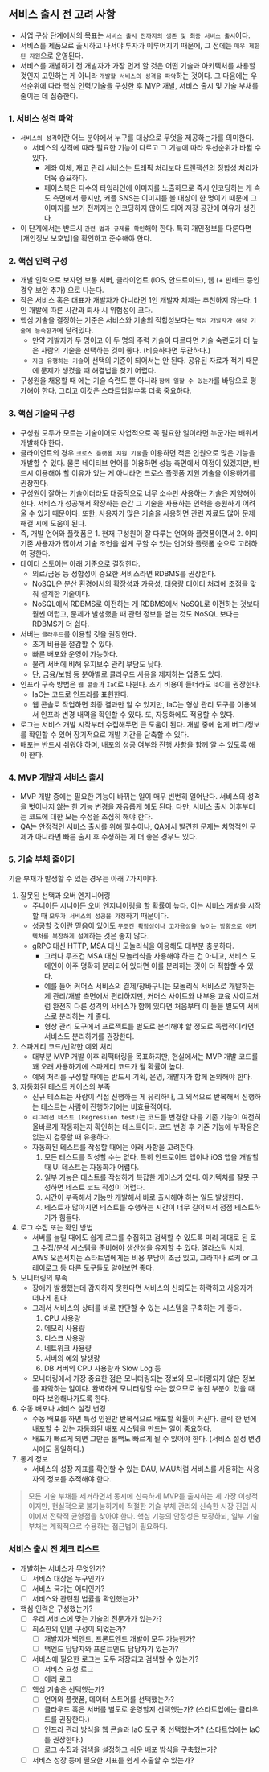 ## 서비스 출시 전 고려 사항

- 사업 구상 단계에서의 목표는 `서비스 출시 전까지의 생존 및 최종 서비스 출시`이다.
- 서비스를 제품으로 출시하고 나서야 투자가 이루어지기 때문에, 그 전에는 `매우 제한된 자원`으로 운영된다.
- 서비스를 개발하기 전 개발자가 가장 먼저 할 것은 어떤 기술과 아키텍처를 사용할 것인지 고민하는 게 아니라 `개발할 서비스의 성격을 파악`하는 것이다. 그 다음에는 우선순위에 따라 핵심 인력/기술을 구성한 후 MVP 개발, 서비스 출시 및 기술 부채를 줄이는 데 집중한다.

### 1. 서비스 성격 파악

- `서비스의 성격`이란 어느 분야에서 누구를 대상으로 무엇을 제공하는가를 의미한다.
    - 서비스의 성격에 따라 필요한 기능이 다르고 그 기능에 따라 우선순위가 바뀔 수 있다.
        - 계좌 이체, 재고 관리 서비스는 트래픽 처리보다 트랜잭션의 정합성 처리가 더욱 중요하다.
        - 페이스북은 다수의 타임라인에 이미지를 노출하므로 즉시 인코딩하는 게 속도 측면에서 좋지만, 커플 SNS는 이미지를 볼 대상이 한 명이기 때문에 그 이미지를 보기 전까지는 인코딩하지 않아도 되어 저장 공간에 여유가 생긴다.
- 이 단계에서는 반드시 `관련 법과 규제를 확인`해야 한다. 특히 개인정보를 다룬다면 [개인정보 보호법]을 확인하고 준수해야 한다.

### 2. 핵심 인력 구성

- 개발 인력으로 보자면 보통 서버, 클라이언트 (iOS, 안드로이드), 웹 (+ 핀테크 등인 경우 보안 추가) 으로 나눈다.
- 작은 서비스 혹은 대표가 개발자가 아니라면 1인 개발자 체제는 추천하지 않는다. 1인 개발에 따른 시간과 퇴사 시 위험성이 크다.
- 핵심 기술을 결정하는 기준은 서비스와 기술의 적합성보다는 `핵심 개발자가 해당 기술에 능숙한가`에 달려있다.
    - 만약 개발자가 두 명이고 이 두 명의 주력 기술이 다르다면 기술 숙련도가 더 높은 사람의 기술을 선택하는 것이 좋다. (비슷하다면 무관하다.)
    - `지금 유행하는 기술`이 선택의 기준이 되어서는 안 된다. 공유된 자료가 적기 때문에 문제가 생겼을 때 해결법을 찾기 어렵다.
- 구성원을 채용할 때 에는 기술 숙련도 뿐 아니라 `함께 일할 수 있는가`를 바탕으로 평가해야 한다. 그리고 이것은 스타트업일수록 더욱 중요하다.

### 3. 핵심 기술의 구성

- 구성원 모두가 모르는 기술이어도 사업적으로 꼭 필요한 일이라면 누군가는 배워서 개발해야 한다.
- 클라이언트의 경우 `크로스 플랫폼 지원 기술`을 이용하면 적은 인원으로 많은 기능을 개발할 수 있다. 물론 네이티브 언어를 이용하면 성능 측면에서 이점이 있겠지만, 반드시 이용해야 할 이유가 있는 게 아니라면 크로스 플랫폼 지원 기술을 이용하기를 권장한다.
- 구성원이 잘하는 기술이더라도 대중적으로 너무 소수만 사용하는 기술은 지양해야 한다. 서비스가 성공해서 확장하는 순간 그 기술을 사용하는 인력을 충원하기 어려울 수 있기 때문이다. 또한, 사용자가 많은 기술을 사용하면 관련 자료도 많아 문제 해결 시에 도움이 된다.
- 즉, 개발 언어와 플랫폼은 1. 현재 구성원이 잘 다루는 언어와 플랫폼이면서 2. 이미 기존 사용자가 많아서 기술 조언을 쉽게 구할 수 있는 언어와 플랫폼 순으로 고려하여 정한다.
- 데이터 스토어는 아래 기준으로 결정한다.
    - 의료/금융 등 정합성이 중요한 서비스라면 RDBMS를 권장한다.
    - NoSQL은 분산 환경에서의 확장성과 가용성, 대용량 데이터 처리에 초점을 맞춰 설계한 기술이다.
    - NoSQL에서 RDBMS로 이전하는 게 RDBMS에서 NoSQL로 이전하는 것보다 훨씬 어렵고, 문제가 발생했을 때 관련 정보를 얻는 것도 NoSQL 보다는 RDBMS가 더 쉽다.
- 서버는 `클라우드`를 이용할 것을 권장한다.
    - 초기 비용을 절감할 수 있다.
    - 빠른 배포와 운영이 가능하다.
    - 물리 서버에 비해 유지보수 관리 부담도 낮다.
    - 단, 금융/보험 등 분야별로 클라우드 사용을 제재하는 업종도 있다.
- 인프라 구축 방법은 `웹 콘솔`과 `IaC`로 나뉜다. 초기 비용이 들더라도 IaC를 권장한다.
    - IaC는 코드로 인프라를 표현한다.
    - 웹 콘솔로 작업하면 최종 결과만 알 수 있지만, IaC는 형상 관리 도구를 이용해서 인프라 변경 내역을 확인할 수 있다. 또, 자동화에도 적용할 수 있다.
- 로그는 서비스 개발 시작부터 수집해두면 큰 도움이 된다. 개발 중에 쉽게 버그/정보를 확인할 수 있어 장기적으로 개발 기간을 단축할 수 있다.
- 배포는 반드시 쉬워야 하며, 배포의 성공 여부와 진행 사항을 함께 알 수 있도록 해야 한다.

### 4. MVP 개발과 서비스 출시

- MVP 개발 중에는 필요한 기능이 바뀌는 일이 매우 빈번히 일어난다. 서비스의 성격을 벗어나지 않는 한 기능 변경을 자유롭게 해도 된다. 다만, 서비스 출시 이후부터는 코드에 대한 모든 수정을 조심히 해야 한다.
- QA는 안정적인 서비스 출시를 위해 필수이나, QA에서 발견한 문제는 치명적인 문제가 아니라면 빠른 출시 후 수정하는 게 더 좋은 경우도 있다.

### 5. 기술 부채 줄이기

기술 부채가 발생할 수 있는 경우는 아래 7가지이다.

1. 잘못된 선택과 오버 엔지니어링
    - 주니어든 시니어든 오버 엔지니어링을 할 확률이 높다. 이는 서비스 개발을 시작할 때 `모두가 서비스의 성공을 가정`하기 때문이다.
    - 성공할 것이란 믿음이 있어도 `무조건 확장성이나 고가용성을 높이는 방향으로 아키텍처를 복잡하게 설계`하는 것은 좋지 않다.
    - gRPC 대신 HTTP, MSA 대신 모놀리식을 이용해도 대부분 충분하다.
        - 그러나 무조건 MSA 대신 모놀리식을 사용해야 하는 건 아니고, 서비스 도메인이 아주 명확히 분리되어 있다면 이를 분리하는 것이 더 적합할 수 있다.
        - 예를 들어 커머스 서비스의 결제/장바구니는 모놀리식 서비스로 개발하는 게 관리/개발 측면에서 편리하지만, 커머스 사이트와 내부용 교육 사이트처럼 완전히 다른 성격의 서비스가 함께 있다면 처음부터 이 둘을 별도의 서비스로 분리하는 게 좋다.
        - 형상 관리 도구에서 프로젝트를 별도로 분리해야 할 정도로 독립적이라면 서비스도 분리하기를 권장한다.
2. 스파게티 코드/빈약한 예외 처리
    - 대부분 MVP 개발 이후 리팩터링을 목표하지만, 현실에서는 MVP 개발 코드를 꽤 오래 사용하기에 스파게티 코드가 될 확률이 높다.
    - 예외 처리를 구성할 때에는 반드시 기획, 운영, 개발자가 함께 논의해야 한다.
3. 자동화된 테스트 케이스의 부족
    - 신규 테스트는 사람이 직접 진행하는 게 유리하나, 그 외적으로 반복해서 진행하는 테스트는 사람이 진행하기에는 비효율적이다.
    - `리그레션 테스트 (Regression test)`는 코드를 변경한 다음 기존 기능이 여전히 올바르게 작동하는지 확인하는 테스트이다. 코드 변경 후 기존 기능에 부작용은 없는지 검증할 때 유용하다.
    - 자동화된 테스트를 작성할 때에는 아래 사항을 고려한다.
        1. 모든 테스트를 작성할 수는 없다. 특히 안드로이드 앱이나 iOS 앱을 개발할 때 UI 테스트는 자동화가 어렵다.
        2. 일부 기능은 테스트를 작성하기 복잡한 케이스가 있다. 아키텍처를 잘못 구성하면 테스트 코드 작성이 어렵다.
        3. 시간이 부족해서 기능만 개발해서 바로 출시해야 하는 일도 발생한다.
        4. 테스트가 많아지면 테스트를 수행하는 시간이 너무 길어져서 점점 테스트하기가 힘들다.
4. 로그 수집 또는 확인 방법
    - 서버를 늘릴 때에도 쉽게 로그를 수집하고 검색할 수 있도록 미리 제대로 된 로그 수집/분석 시스템을 준비해야 생산성을 유지할 수 있다. 엘라스틱 서치, AWS 오픈서치는 스타트업에게는 비용 부담이 조금 있고, 그라파나 로키 or 그레이로그 등 다른 도구들도 알아보면 좋다.
5. 모니터링의 부족
    - 장애가 발생했는데 감지하지 못한다면 서비스의 신뢰도는 하락하고 사용자가 떠나게 된다.
    - 그래서 서비스의 상태를 바로 판단할 수 있는 시스템을 구축하는 게 좋다.
        1. CPU 사용량
        2. 메모리 사용량
        3. 디스크 사용량
        4. 네트워크 사용량
        5. 서버의 예외 발생량
        6. DB 서버의 CPU 사용량과 Slow Log 등
    - 모니터링에서 가장 중요한 점은 모니터링되는 정보와 모니터링되지 않은 정보를 파악하는 일이다. 완벽하게 모니터링할 수는 없으므로 놓친 부분이 있을 때 마다 보완해나가도록 한다.
6. 수동 배포나 서비스 설정 변경
    - 수동 배포를 하면 특정 인원만 반복적으로 배포할 확률이 커진다. 클릭 한 번에 배포할 수 있는 자동화된 배포 시스템을 만드는 일이 중요하다.
    - 배포가 빠르게 되면 그만큼 롤백도 빠르게 될 수 있어야 한다. (서비스 설정 변경 시에도 동일하다.)
7. 통계 정보
    - 서비스의 성장 지표를 확인할 수 있는 DAU, MAU처럼 서비스를 사용하는 사용자의 정보를 추적해야 한다.

> 모든 기술 부채를 제거하면서 동시에 신속하게 MVP를 출시하는 게 가장 이상적이지만, 현실적으로 불가능하기에 적절한 기술 부채 관리와 신속한 시장 진입 사이에서 전략적 균형점을 찾아야 한다. 핵심 기능의 안정성은 보장하되, 일부 기술 부채는 계획적으로 수용하는 접근법이 필요하다.
>

### 서비스 출시 전 체크 리스트

- 개발하는 서비스가 무엇인가?
    - [ ]  서비스 대상은 누구인가?
    - [ ]  서비스 국가는 어디인가?
    - [ ]  서비스와 관련된 법률을 확인했는가?
- 핵심 인력은 구성했는가?
    - [ ]  우리 서비스에 맞는 기술의 전문가가 있는가?
    - [ ]  최소한의 인원 구성이 되었는가?
        - [ ]  개발자가 백엔드, 프론트엔드 개발이 모두 가능한가?
        - [ ]  백엔드 담당자와 프론트엔드 담당자가 있는가?
    - [ ]  서비스에 필요한 로그는 모두 저장되고 검색할 수 있는가?
        - [ ]  서비스 요청 로그
        - [ ]  에러 로그
    - [ ]  핵심 기술은 선택했는가?
        - [ ]  언어와 플랫폼, 데이터 스토어를 선택했는가?
        - [ ]  클라우드 혹은 서버를 별도로 운영할지 선택했는가? (스타트업에는 클라우드를 권장한다.)
        - [ ]  인프라 관리 방식을 웹 콘솔과 IaC 도구 중 선택했는가? (스타트업에는 IaC를 권장한다.)
        - [ ]  로그 수집과 검색을 설정하고 쉬운 배포 방식을 구축했는가?
    - [ ]  서비스 성장 등에 필요한 지표를 쉽게 추출할 수 있는가?
